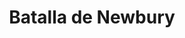 ﻿---
title: "Batalla de Newbury"
permalink: periodes_791.html
layout: periode
dataInici: 1644-10-27
sidebar: periodes
pares:
  - 522:
    title: "Primera Guerra Civil Inglesa"
    dataInici: "(1642)"
    dataFi: "(1646)"

fills:
jocsPrincipals:
jocsEscenaris:
jocsEpoca:
  - title: "This Accursed Civil War"
    bggId: 3408
    escenari: "Second Newbury"
    dataInici: 
    dataFi: 

jocsEpocaEscenaris:
---
